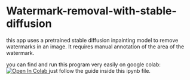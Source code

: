 # Watermark-removal-with-stable-diffusion

this app uses a pretrained stable diffusion inpainting model to remove watermarks in an image. It requires manual annotation of the area of the watermark. 

you can find and run this program very easily on google colab: 
<a target="_blank" href="https://colab.research.google.com/drive/1tebJGq0LIO25qC9kD0A5haQj8D51m-bN?usp=sharing">
  <img src="https://colab.research.google.com/assets/colab-badge.svg" alt="Open In Colab"/>
</a>
just follow the guide inside this ipynb file. 
